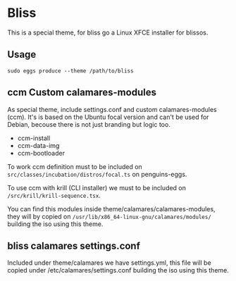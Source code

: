 # Bliss

This is a special theme, for bliss go a Linux XFCE installer for blissos.

## Usage

`sudo eggs produce --theme /path/to/bliss`

## ccm Custom calamares-modules

As special theme, include settings.conf and custom calamares-modules (ccm). It's is based on the Ubuntu focal version and can't be used for Debian, becouse there is not just branding but logic too.

* ccm-install
* ccm-data-img
* ccm-bootloader

To work ccm definition must to be included on `src/classes/incubation/distros/focal.ts` on penguins-eggs. 

To use ccm with krill (CLI installer) we must to be included on `/src/krill/krill-sequence.tsx`.

You can find this modules inside theme/calamares/calamares-modules, they will by copied on `/usr/lib/x86_64-linux-gnu/calamares/modules/` building the iso using this theme.

## bliss calamares settings.conf

Included under theme/calamares we have settings.yml, this file will be copied under /etc/calamares/settings.conf building the iso using this theme.

